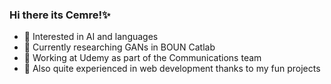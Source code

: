 ### Hi there its Cemre!✨

- 🍪 Interested in AI and languages
- 🔭 Currently researching GANs in BOUN Catlab
- 🔮 Working at Udemy as part of the Communications team
- 🦉 Also quite experienced in web development thanks to my fun projects

<!--
**cemreefe/cemreefe** is a ✨ _special_ ✨ repository because its `README.md` (this file) appears on your GitHub profile.
### Hi there 👋
Here are some ideas to get you started:

- 🔭 I’m currently working on ...
- 🌱 I’m currently learning ...
- 👯 I’m looking to collaborate on ...
- 🤔 I’m looking for help with ...
- 💬 Ask me about ...
- 📫 How to reach me: ...
- 😄 Pronouns: ...
- ⚡ Fun fact: ...
-->
